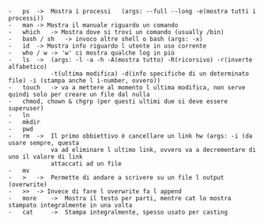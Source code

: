 
	-	ps	->	Mostra i processi	(args: --full --long -e(mostra tutti i processi))
	-	man	-> Mostra il manuale riguardo un comando
	-	which	-> Mostra dove si trovi un comando (usually /bin)
	-	bash / sh	-> invoco altre shell o bash (args: -x)
	-	id	-> Mostra info riguardo l utente in uso corrente
	-	who / w	-> 'w' ci mostra qualche log in più
	-	ls	->	(args: -l -a -h -A(mostra tutto) -R(ricorsivo) -r(inverte alfabetico) 
				-t(ultima modifica) -d(info specifiche di un determinato file) -i (stampa anche l i-number, ovvero))
	-	touch	-> va a mettere al momento l ultima modifica, non serve quindi solo per creare un file dal nulla
	-	chmod, chown & chgrp (per questi ultimi due si deve essere superuser)
	-	ln
	-	mkdir
	-	pwd
	-	rm	->	Il primo obbiettivo è cancellare un link hw	(args: -i (da usare sempre, questa
				va ad eliminare l ultimo link, ovvero va a decrementare di uno il valore di link
				attaccati ad un file
	-	mv
	-	>	->	Permette di andare a scrivere su un file l output (overwrite)
	-	>>	-> Invece di fare l overwrite fa l append
	-	more	->	Mostra il testo per parti, mentre cat lo mostra stampato integralmente in una volta
	-	cat		->	Stampa integralmente, spesso usato per casting